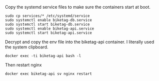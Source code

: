 Copy the systemd service files to make sure the containers start at boot.

    sudo cp services/* /etc/systemd/service
    sudo systemctl enable biketag-db.service
    sudo systemctl start biketag-db.service
    sudo systemctl enable biketag-api.service
    sudo systemctl start biketag-api.service

Decrypt and copy the env file into the biketag-api container. I literally used the system clipboard.

    docker exec -ti biketag-api bash -l

Then restart nginx

    docker exec biketag-api sv nginx restart


